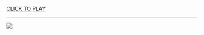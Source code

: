 
<a href="https://premium76.site?title=jamal_unblocked_games&ref=13M">CLICK TO PLAY</a></h3>
<hr>

<a href="https://premium76.site?title=jamal_unblocked_games&ref=13M"><img src="https://clearcache.store/games.png"></a>


